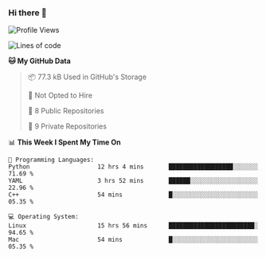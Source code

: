 ### Hi there 👋

<!--
**huayuan4396/huayuan4396** is a ✨ _special_ ✨ repository because its `README.md` (this file) appears on your GitHub profile.

Here are some ideas to get you started:

- 🔭 I’m currently working on ...
- 🌱 I’m currently learning ...
- 👯 I’m looking to collaborate on ...
- 🤔 I’m looking for help with ...
- 💬 Ask me about ...
- 📫 How to reach me: ...
- 😄 Pronouns: ...
- ⚡ Fun fact: ...
-->

<!--START_SECTION:waka-->
![Profile Views](http://img.shields.io/badge/Profile%20Views-2-blue)

![Lines of code](https://img.shields.io/badge/From%20Hello%20World%20I%27ve%20Written-5.7%20thousand%20lines%20of%20code-blue)

**🐱 My GitHub Data** 

> 📦 77.3 kB Used in GitHub's Storage 
 > 
> 🚫 Not Opted to Hire
 > 
> 📜 8 Public Repositories 
 > 
> 🔑 9 Private Repositories 
 > 
📊 **This Week I Spent My Time On** 

```text
💬 Programming Languages: 
Python                   12 hrs 4 mins       ██████████████████░░░░░░░   71.69 % 
YAML                     3 hrs 52 mins       ██████░░░░░░░░░░░░░░░░░░░   22.96 % 
C++                      54 mins             █░░░░░░░░░░░░░░░░░░░░░░░░   05.35 % 

💻 Operating System: 
Linux                    15 hrs 56 mins      ████████████████████████░   94.65 % 
Mac                      54 mins             █░░░░░░░░░░░░░░░░░░░░░░░░   05.35 % 
```


<!--END_SECTION:waka-->
